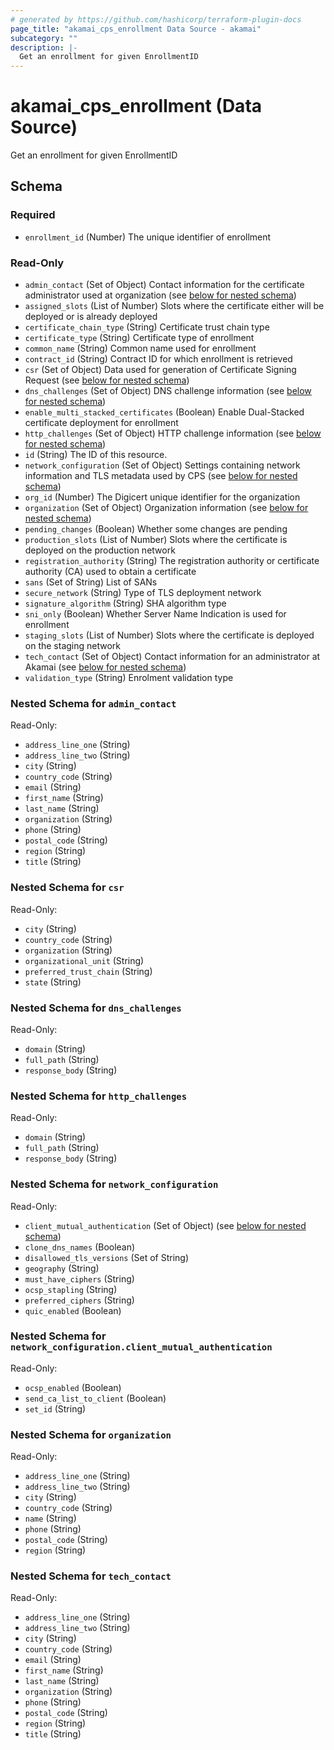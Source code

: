 ```yaml
---
# generated by https://github.com/hashicorp/terraform-plugin-docs
page_title: "akamai_cps_enrollment Data Source - akamai"
subcategory: ""
description: |-
  Get an enrollment for given EnrollmentID
---
```


# akamai_cps_enrollment (Data Source)

Get an enrollment for given EnrollmentID



<!-- schema generated by tfplugindocs -->
## Schema

### Required

- `enrollment_id` (Number) The unique identifier of enrollment

### Read-Only

- `admin_contact` (Set of Object) Contact information for the certificate administrator used at organization (see [below for nested schema](#nestedatt--admin_contact))
- `assigned_slots` (List of Number) Slots where the certificate either will be deployed or is already deployed
- `certificate_chain_type` (String) Certificate trust chain type
- `certificate_type` (String) Certificate type of enrollment
- `common_name` (String) Common name used for enrollment
- `contract_id` (String) Contract ID for which enrollment is retrieved
- `csr` (Set of Object) Data used for generation of Certificate Signing Request (see [below for nested schema](#nestedatt--csr))
- `dns_challenges` (Set of Object) DNS challenge information (see [below for nested schema](#nestedatt--dns_challenges))
- `enable_multi_stacked_certificates` (Boolean) Enable Dual-Stacked certificate deployment for enrollment
- `http_challenges` (Set of Object) HTTP challenge information (see [below for nested schema](#nestedatt--http_challenges))
- `id` (String) The ID of this resource.
- `network_configuration` (Set of Object) Settings containing network information and TLS metadata used by CPS (see [below for nested schema](#nestedatt--network_configuration))
- `org_id` (Number) The Digicert unique identifier for the organization
- `organization` (Set of Object) Organization information (see [below for nested schema](#nestedatt--organization))
- `pending_changes` (Boolean) Whether some changes are pending
- `production_slots` (List of Number) Slots where the certificate is deployed on the production network
- `registration_authority` (String) The registration authority or certificate authority (CA) used to obtain a certificate
- `sans` (Set of String) List of SANs
- `secure_network` (String) Type of TLS deployment network
- `signature_algorithm` (String) SHA algorithm type
- `sni_only` (Boolean) Whether Server Name Indication is used for enrollment
- `staging_slots` (List of Number) Slots where the certificate is deployed on the staging network
- `tech_contact` (Set of Object) Contact information for an administrator at Akamai (see [below for nested schema](#nestedatt--tech_contact))
- `validation_type` (String) Enrolment validation type

<a id="nestedatt--admin_contact"></a>
### Nested Schema for `admin_contact`

Read-Only:

- `address_line_one` (String)
- `address_line_two` (String)
- `city` (String)
- `country_code` (String)
- `email` (String)
- `first_name` (String)
- `last_name` (String)
- `organization` (String)
- `phone` (String)
- `postal_code` (String)
- `region` (String)
- `title` (String)


<a id="nestedatt--csr"></a>
### Nested Schema for `csr`

Read-Only:

- `city` (String)
- `country_code` (String)
- `organization` (String)
- `organizational_unit` (String)
- `preferred_trust_chain` (String)
- `state` (String)


<a id="nestedatt--dns_challenges"></a>
### Nested Schema for `dns_challenges`

Read-Only:

- `domain` (String)
- `full_path` (String)
- `response_body` (String)


<a id="nestedatt--http_challenges"></a>
### Nested Schema for `http_challenges`

Read-Only:

- `domain` (String)
- `full_path` (String)
- `response_body` (String)


<a id="nestedatt--network_configuration"></a>
### Nested Schema for `network_configuration`

Read-Only:

- `client_mutual_authentication` (Set of Object) (see [below for nested schema](#nestedobjatt--network_configuration--client_mutual_authentication))
- `clone_dns_names` (Boolean)
- `disallowed_tls_versions` (Set of String)
- `geography` (String)
- `must_have_ciphers` (String)
- `ocsp_stapling` (String)
- `preferred_ciphers` (String)
- `quic_enabled` (Boolean)

<a id="nestedobjatt--network_configuration--client_mutual_authentication"></a>
### Nested Schema for `network_configuration.client_mutual_authentication`

Read-Only:

- `ocsp_enabled` (Boolean)
- `send_ca_list_to_client` (Boolean)
- `set_id` (String)



<a id="nestedatt--organization"></a>
### Nested Schema for `organization`

Read-Only:

- `address_line_one` (String)
- `address_line_two` (String)
- `city` (String)
- `country_code` (String)
- `name` (String)
- `phone` (String)
- `postal_code` (String)
- `region` (String)


<a id="nestedatt--tech_contact"></a>
### Nested Schema for `tech_contact`

Read-Only:

- `address_line_one` (String)
- `address_line_two` (String)
- `city` (String)
- `country_code` (String)
- `email` (String)
- `first_name` (String)
- `last_name` (String)
- `organization` (String)
- `phone` (String)
- `postal_code` (String)
- `region` (String)
- `title` (String)
